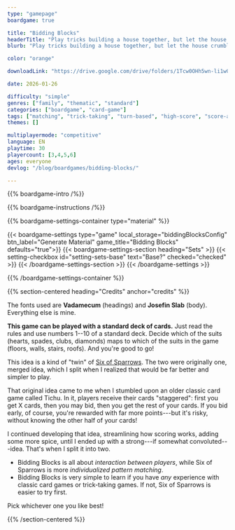 ```yaml
---
type: "gamepage"
boardgame: true

title: "Bidding Blocks"
headerTitle: "Play tricks building a house together, but let the house crumble when it favors your risky bid."
blurb: "Play tricks building a house together, but let the house crumble when it favors your risky bid."

color: "orange"

downloadLink: "https://drive.google.com/drive/folders/1Tcw0OHh5wn-li1w0AGjbX4mGM7zPUcZe"

date: 2026-01-26

difficulty: "simple"
genres: ["family", "thematic", "standard"]
categories: ["boardgame", "card-game"]
tags: ["matching", "trick-taking", "turn-based", "high-score", "score-and-reset"]
themes: []

multiplayermode: "competitive"
language: EN
playtime: 30
playercount: [3,4,5,6]
ages: everyone
devlog: "/blog/boardgames/bidding-blocks/"

---
```


{{% boardgame-intro /%}}

{{% boardgame-instructions /%}}

{{% boardgame-settings-container type="material" %}}

{{< boardgame-settings type="game" local_storage="biddingBlocksConfig" btn_label="Generate Material" game_title="Bidding Blocks" defaults="true">}}
  {{< boardgame-settings-section heading="Sets" >}}
    {{< setting-checkbox id="setting-sets-base" text="Base?" checked="checked" >}}
  {{< /boardgame-settings-section >}}
{{< /boardgame-settings >}}

{{% /boardgame-settings-container %}}

{{% section-centered heading="Credits" anchor="credits" %}}

The fonts used are **Vadamecum** (headings) and **Josefin Slab** (body). Everything else is mine.

**This game can be played with a standard deck of cards.** Just read the rules and use numbers 1--10 of a standard deck. Decide which of the suits (hearts, spades, clubs, diamonds) maps to which of the suits in the game (floors, walls, stairs, roofs). And you're good to go!

This idea is a kind of "twin" of [Six of Sparrows](/six-of-sparrows/). The two were originally one, merged idea, which I split when I realized that would be far better and simpler to play.

That original idea came to me when I stumbled upon an older classic card game called Tichu. In it, players receive their cards "staggered": first you get X cards, then you may bid, then you get the rest of your cards. If you bid early, of course, you're rewarded with far more points---but it's risky, without knowing the other half of your cards!

I continued developing that idea, streamlining how scoring works, adding some more spice, until I ended up with a strong---if somewhat convoluted---idea. That's when I split it into two. 

* Bidding Blocks is all about _interaction between players_, while Six of Sparrows is more _individualized pattern matching_.
* Bidding Blocks is very simple to learn if you have _any_ experience with classic card games or trick-taking games. If not, Six of Sparrows is easier to try first.

Pick whichever one you like best!

{{% /section-centered %}}